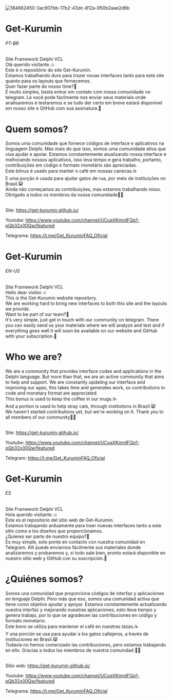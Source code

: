 ![184662450-3ac907bb-17b2-43dc-812a-950b2aae2d6b](https://user-images.githubusercontent.com/103190393/185171712-6346b38a-70b0-4411-9757-b1a69743470f.jpg)

# Get-Kurumin <h6>PT-BR</h6>
Site Framework Delphi VCL <br>
Olá querido visitante.☺️ <br>
Este é o repositório do site Get-Kurumin.<br>
Estamos trabalhando duro para trazer novas interfaces tanto para este site quanto para os layouts que fornecemos.<br>
Quer fazer parte do nosso time?🤙 <br>
É muito simples, basta entrar em contato com nossa comunidade no telegram. Lá você pode facilmente nos enviar seus materiais onde analisaremos e testaremos e se tudo der certo em breve estará disponível em nosso site e GitHub com sua assinatura.🤝<br>
<h1> Quem somos? </h1>
Somos uma comunidade que fornece códigos de interface e aplicativos na linguagem Delphi. Mas mais do que isso, somos uma comunidade ativa que visa ajudar e apoiar. Estamos constantemente atualizando nossa interface e melhorando nossos aplicativos, isso leva tempo e gera trabalho, portanto, contribuições em código e formato monetário são apreciadas.<br> Este bônus é usado para manter o café em nossas canecas.☕️<br>
E uma porção é usada para ajudar gatos de rua, por meio de instituições no Brasil.😸<br>
Ainda não começamos as contribuições, mas estamos trabalhando nisso. Obrigado a todos os membros da nossa comunidade🖖😎


<br>Site: https://get-kurumin.github.io/

Youtube: https://www.youtube.com/channel/UCuqXKmrdFQp1-pQb32x00Qw/featured

Telegrama: https://t.me/Get_KuruminFAQ_Oficial


# Get-Kurumin 
<h6>EN-US</h6>
Site Framework Delphi VCL <br>
Hello dear visitor.☺️ <br>
This is the Get-Kurumin website repository.<br>
We are working hard to bring new interfaces to both this site and the layouts we provide.<br>
Want to be part of our team?🤙 <br>
It's very simple, just get in touch with our community on telegram. There you can easily send us your materials where we will analyze and test and if everything goes well it will soon be available on our website and GitHub with your subscription.🤝<br>
<h1> Who we are? </h1>
We are a community that provides interface codes and applications in the Delphi language. But more than that, we are an active community that aims to help and support. We are constantly updating our interface and improving our apps, this takes time and generates work, so contributions in code and monetary format are appreciated.<br> This bonus is used to keep the coffee in our mugs.☕️<br>
And a portion is used to help stray cats, through institutions in Brazil.😸<br>
We haven't started contributions yet, but we're working on it. Thank you to all members of our community🖖😎


<br>Site: https://get-kurumin.github.io/

Youtube: https://www.youtube.com/channel/UCuqXKmrdFQp1-pQb32x00Qw/featured

Telegram: https://t.me/Get_KuruminFAQ_Oficial


# Get-Kurumin
<h6>ES</h6>
Site Framework Delphi VCL <br>
Hola querido visitante.☺️ <br>
Este es el repositorio del sitio web de Get-Kurumin.<br>
Estamos trabajando arduamente para traer nuevas interfaces tanto a este sitio como a los diseños que proporcionamos.<br>
¿Quieres ser parte de nuestro equipo?🤙 <br>
Es muy simple, solo ponte en contacto con nuestra comunidad en Telegram. Allí puede enviarnos fácilmente sus materiales donde analizaremos y probaremos y, si todo sale bien, pronto estará disponible en nuestro sitio web y GitHub con su suscripción.🤝<br>
<h1> ¿Quiénes somos? </h1>
Somos una comunidad que proporciona códigos de interfaz y aplicaciones en lenguaje Delphi. Pero más que eso, somos una comunidad activa que tiene como objetivo ayudar y apoyar. Estamos constantemente actualizando nuestra interfaz y mejorando nuestras aplicaciones, esto lleva tiempo y genera trabajo, por lo que se agradecen las contribuciones en código y formato monetario.<br> Este bono se utiliza para mantener el café en nuestras tazas.☕️<br>
Y una porción se usa para ayudar a los gatos callejeros, a través de instituciones en Brasil.😸<br>
Todavía no hemos comenzado las contribuciones, pero estamos trabajando en ello. Gracias a todos los miembros de nuestra comunidad 🖖😎

<br>Sitio web: https://get-kurumin.github.io/

Youtube: https://www.youtube.com/channel/UCuqXKmrdFQp1-pQb32x00Qw/featured

Telegrama: https://t.me/Get_KuruminFAQ_Oficial
